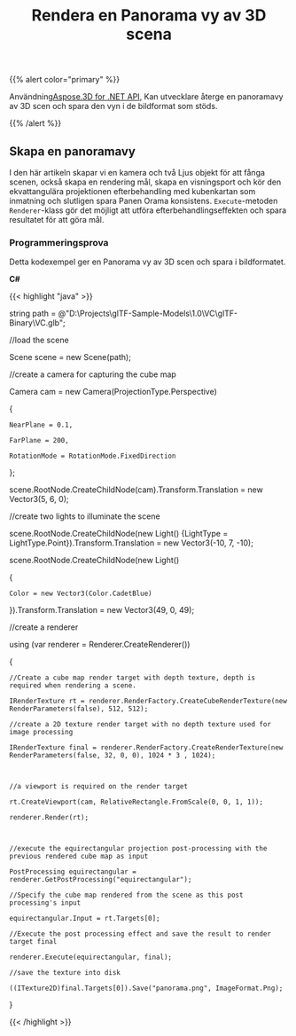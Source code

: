 ﻿---
title: Rendera en Panorama vy av 3D scena
type: docs
weight: 60
url: /sv/net/render-a-panorama-view-of-3d-scene/
description: Med Aspose.3D for .NET API, utvecklare kan ge en panoramavy av 3D scen och spara den vyn i de bildformat som stöds.
---
{{% alert color="primary" %}}

Användning[Aspose.3D for .NET API](https://products.aspose.com/3d/net/), Kan utvecklare återge en panoramavy av 3D scen och spara den vyn i de bildformat som stöds.

{{% /alert %}}
## **Skapa en panoramavy**
I den här artikeln skapar vi en kamera och två Ljus objekt för att fånga scenen, också skapa en rendering mål, skapa en visningsport och kör den ekvattangulära projektionen efterbehandling med kubenkartan som inmatning och slutligen spara Panen Orama konsistens. `Execute`-metoden `Renderer`-klass gör det möjligt att utföra efterbehandlingseffekten och spara resultatet för att göra mål.
### **Programmeringsprova**
Detta kodexempel ger en Panorama vy av 3D scen och spara i bildformatet.

**C#**

{{< highlight "java" >}}

 string path = @"D:\Projects\glTF-Sample-Models\1.0\VC\glTF-Binary\VC.glb";

//load the scene

Scene scene = new Scene(path);

//create a camera for capturing the cube map

Camera cam = new Camera(ProjectionType.Perspective)

{

    NearPlane = 0.1,

    FarPlane = 200,

    RotationMode = RotationMode.FixedDirection

};

scene.RootNode.CreateChildNode(cam).Transform.Translation = new Vector3(5, 6, 0);



//create two lights to illuminate the scene

scene.RootNode.CreateChildNode(new Light() {LightType = LightType.Point}).Transform.Translation = new Vector3(-10, 7, -10);

scene.RootNode.CreateChildNode(new Light()

{

    Color = new Vector3(Color.CadetBlue)

}).Transform.Translation = new Vector3(49, 0, 49);

//create a renderer

using (var renderer = Renderer.CreateRenderer())

{

    //Create a cube map render target with depth texture, depth is required when rendering a scene.

    IRenderTexture rt = renderer.RenderFactory.CreateCubeRenderTexture(new RenderParameters(false), 512, 512);

    //create a 2D texture render target with no depth texture used for image processing

    IRenderTexture final = renderer.RenderFactory.CreateRenderTexture(new RenderParameters(false, 32, 0, 0), 1024 * 3 , 1024);



    //a viewport is required on the render target

    rt.CreateViewport(cam, RelativeRectangle.FromScale(0, 0, 1, 1));

    renderer.Render(rt);



    //execute the equirectangular projection post-processing with the previous rendered cube map as input

    PostProcessing equirectangular = renderer.GetPostProcessing("equirectangular");

    //Specify the cube map rendered from the scene as this post processing's input

    equirectangular.Input = rt.Targets[0];

    //Execute the post processing effect and save the result to render target final

    renderer.Execute(equirectangular, final);

    //save the texture into disk

    ((ITexture2D)final.Targets[0]).Save("panorama.png", ImageFormat.Png);

}

{{< /highlight >}}
